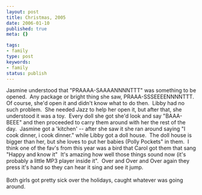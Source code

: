 ```yaml
---
layout: post
title: Christmas, 2005
date: 2006-01-10
published: true
meta: {}

tags:
- family
type: post
keywords:
- family
status: publish
---
```

<div>Jasmine understood that "PRAAAA-SAAAANNNNTTT" was something to be opened.  Any package or bright thing she saw, PRAAA-SSSEEEENNNNTTT.  Of course, she'd open it and didn't know what to do then.  Libby had no such problem.  She needed Jazz to help her open it, but after that, she understood it was a toy.  Every doll she got she'd look and say "BAAA-BEEE" and then proceeded to carry them around with her the rest of the day.  Jasmine got a 'kitchen' -- after she saw it she ran around saying "I cook dinner, i cook dinner." while Libby got a doll house.  The doll house is bigger than her, but she loves to put her babies (Polly Pockets" in them.  I think one of the fav's from this year was a bird that Carol got them that sang "Happy and know it"  It's amazing how well those things sound now (it's probably a little MP3 player inside it".  Over and Over and Over again they press it's hand so they can hear it sing and see it jump. </div><div> </div><div>Both girls got pretty sick over the holidays, caught whatever was going around.</div>
